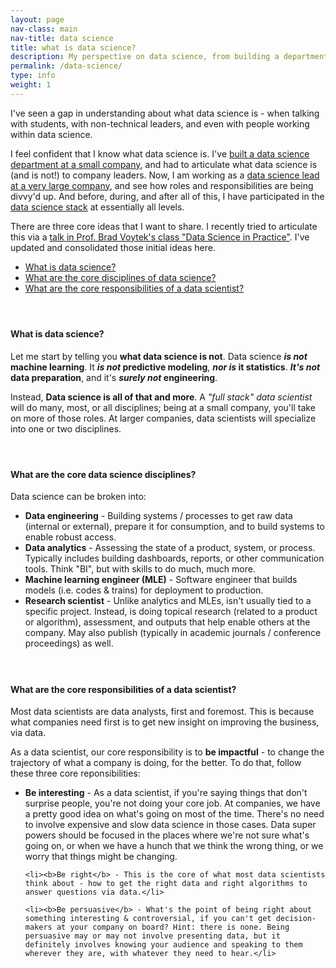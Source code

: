 ```yaml
---
layout: page
nav-class: main
nav-title: data science
title: what is data science?
description: My perspective on data science, from building a department to being a part of one of the largest in the world.
permalink: /data-science/
type: info
weight: 1
---
```


<p>
  I've seen a gap in understanding about what data science is - when talking with students, with non-technical leaders, and even with people working within data science.
</p>

<p>
  I feel confident that I know what data science is. I've <a href="/social-sector/#classy">built a data science department at a small company</a>, and had to articulate what data science is (and is not!) to company leaders. Now, I am working as a <a href="/private-sector/#facebook">data science lead at a very large company</a>, and see how roles and responsibilities are being divvy'd up. And before, during, and after all of this, I have participated in the <a href="#disciplines">data science stack</a> at essentially all levels.
</p>

<p>
  There are three core ideas that I want to share. I recently tried to articulate this via a <a href="https://podcast.ucsd.edu/watch/fa19/cogs108_a00/2/screen">talk in Prof. Brad Voytek's class "Data Science in Practice"</a>. I've updated and consolidated those initial ideas here.

  <ul>
    <li><a href="#what">What is data science?</a></li>
    <li><a href="#disciplines">What are the core disciplines of data science?</a></li>
    <li><a href="#responsibilites">What are the core responsibilities of a data scientist?</a></li>
  </ul>
</p>

<p>
  <a name="what"></a>
  <h4><br/></h4>
  <h4>What is data science?</h4>
</p>

<p>
  Let me start by telling you <b>what data science is not</b>. Data science <b><i>is not</i> machine learning</b>. It <b><i>is not</i> predictive modeling</b>, <b><i>nor is</i> it statistics</b>. <b><i>It's not</i> data preparation</b>, and it's <b><i>surely not</i> engineering</b>.
</p>

<p>
  Instead, <b>Data science is all of that and more</b>. A <i>"full stack" data scientist</i> will do many, most, or all disciplines; being at a small company, you'll take on more of those roles. At larger companies, data scientists will specialize into one or two disciplines.
</p>

<p>
  <h4><br/></h4>
  <a name="disciplines"></a>
  <h4>What are the core data science disciplines?</h4>
</p>

<p>
  Data science can be broken into:

  <ul>
    <li><b>Data engineering</b> - Building systems / processes to get raw data (internal or external), prepare it for consumption, and to build systems to enable robust access.</li>
    <li><b>Data analytics</b> - Assessing the state of a product, system, or process. Typically includes building dashboards, reports, or other communication tools. Think "BI", but with skills to do much, much more.</li>
    <li><b>Machine learning engineer (MLE)</b> - Software engineer that builds models (i.e. codes & trains) for deployment to production.</li>
    <li><b>Research scientist</b> - Unlike analytics and MLEs, isn't usually tied to a specific project. Instead, is doing topical research (related to a product or algorithm), assessment, and outputs that help enable others at the company. May also publish (typically in academic journals / conference proceedings) as well.</li>
  </ul>
</p>


<p>
  <h4><br/></h4>
  <a name="responsibilities"></a>
  <h4>What are the core responsibilities of a data scientist?</h4>
</p>

<p>
  Most data scientists are data analysts, first and foremost. This is because what companies need first is to get new insight on improving the business, via data.
</p>

<p>As a data scientist, our core responsibility is to <b>be impactful</b> - to change the trajectory of what a company is doing, for the better. To do that, follow these three core reponsibilities:

  <ul>
    <li><b>Be interesting</b> - As a data scientist, if you're saying things that don't surprise people, you're not doing your core job. At companies, we have a pretty good idea on what's going on most of the time. There's no need to involve expensive and slow data science in those cases. Data super powers should be focused in the places where we're not sure what's going on, or when we have a hunch that we think the wrong thing, or we worry that things might be changing.</li>

    <li><b>Be right</b> - This is the core of what most data scientists think about - how to get the right data and right algorithms to answer questions via data.</li>

    <li><b>Be persuasive</b> - What's the point of being right about something interesting & controversial, if you can't get decision-makers at your company on board? Hint: there is none. Being persuasive may or may not involve presenting data, but it definitely involves knowing your audience and speaking to them wherever they are, with whatever they need to hear.</li>
  </ul>
</p>


